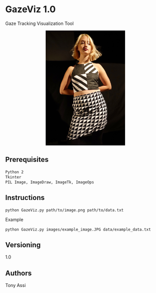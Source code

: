 # GazeViz 1.0

Gaze Tracking Visualization Tool

<center><img src="images/example_image.JPG" width="250"/></center>

## Prerequisites

```
Python 2
Tkinter
PIL Image, ImageDraw, ImageTk, ImageOps
```

## Instructions

```
python GazeViz.py path/to/image.png path/to/data.txt
```

Example
```
python GazeViz.py images/example_image.JPG data/example_data.txt
```

## Versioning

1.0

## Authors

Tony Assi







